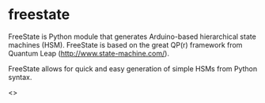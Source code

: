freestate
=========

FreeState is Python module that generates Arduino-based hierarchical state machines (HSM). FreeState is based on the great QP(r) framework from Quantum Leap (http://www.state-machine.com/).

FreeState allows for quick and easy generation of simple HSMs from Python syntax.

<<add an example here>>
